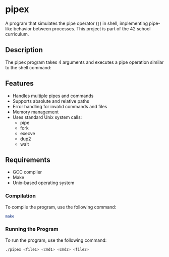 # pipex

A program that simulates the pipe operator (`|`) in shell, implementing pipe-like behavior between processes. This project is part of the 42 school curriculum.

## Description

The pipex program takes 4 arguments and executes a pipe operation similar to the shell command:

## Features

- Handles multiple pipes and commands
- Supports absolute and relative paths
- Error handling for invalid commands and files
- Memory management
- Uses standard Unix system calls:
  - pipe
  - fork
  - execve
  - dup2
  - wait

## Requirements

- GCC compiler
- Make
- Unix-based operating system

### Compilation

To compile the program, use the following command:

```bash
make
```

### Running the Program

To run the program, use the following command:

```bash
./pipex <file1> <cmd1> <cmd2> <file2>
```
